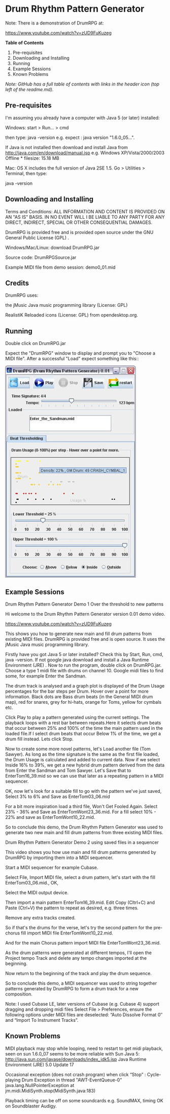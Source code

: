 # Drum Rhythm Pattern Generator

Note: There is a demonstration of DrumRPG at: 

https://www.youtube.com/watch?v=zUD9FuKuzeg


**Table of Contents**
1. Pre-requisites
2. Downloading and Installing
3. Running
4. Example Sessions
5. Known Problems

*Note: GitHub has a full table of contents with links in the header icon (top left of the readme.md).*

## Pre-requisites
I'm assuming you already have a computer with Java 5 (or later) installed:

Windows: start > Run... > cmd

then type: java -version
e.g. expect : java version "1.6.0_05...".

If Java is not installed then download and install Java from http://java.com/en/download/manual.jsp
e.g. Windows XP/Vista/2000/2003 Offline * filesize: 15.18 MB

Mac: OS X includes the full version of Java 2SE 1.5. Go > Utilities > Terminal, then type:

java -version

## Downloading and Installing
Terms and Conditions: ALL INFORMATION AND CONTENT IS PROVIDED ON AN "AS IS" BASIS. IN NO EVENT WILL I BE LIABLE TO ANY PARTY FOR ANY DIRECT, INDIRECT, SPECIAL OR OTHER CONSEQUENTIAL DAMAGES.

DrumRPG is provided free and is provided open source under the GNU General Public License (GPL) .

Windows/Mac/Linux: download DrumRPG.jar

Source code: DrumRPGSource.jar

Example MIDI file from demo session: demo0_01.mid

## Credits
DrumRPG uses:

the jMusic Java music programming library (License: GPL)

RealistiK Reloaded icons (License: GPL) from opendesktop.org.

## Running
Double click on DrumRPG.jar

Expect the "DrumRPG" window to display and prompt you to "Choose a MIDI file". After a successful "Load" expect something like this::


![This is a DrumRPG image](assets/images/DrumRPG_htm_4a2b4af1.jpg)


## Example Sessions
Drum Rhythm Pattern Generator Demo 1 Over the threshold to new patterns

Hi welcome to the Drum Rhythm Pattern Generator version 0.01 demo video.

https://www.youtube.com/watch?v=zUD9FuKuzeg

This shows you how to generate new main and fill drum patterns from existing MIDI files. DrumRPG is provided free and is open source. It uses the jMusic Java music programming library.

Firstly have you got Java 5 or later installed? Check this by Start, Run, cmd, java -version. If not google java download and install a Java Runtime Environment (JRE) . Now to run the program, double click on DrumRPG.jar. Choose a type 1 midi file with drums on channel 10. Google midi files to find some, for example Enter the Sandman.

The drum track is analysed and a graph plot is displayed of the Drum Usage percentages for the bar steps per Drum. Hover over a point for more information. Black dots are Bass drum beats (in the General MIDI drum map), red for snares, grey for hi-hats, orange for Toms, yellow for cymbals etc.

Click Play to play a pattern generated using the current settings. The playback loops with a rest bar between repeats.Here it selects drum beats that occur between 25% and 100% of the time the main pattern used in the loaded file.If I select drum beats that occur Below 1% of the time, we get a drum fill instead. Lets click Stop.

Now to create some more novel patterns, let's Load another file (Tom Sawyer). As long as the time signature is the same as the first file loaded, the Drum Usage is calculated and added to current data. Now if we select Inside 16% to 39%, we get a new hybrid drum pattern derived from the data from Enter the Sandman and Tom Sawyer. Let's Save that to EnterTom16_39.mid so we can use that later as a repeating pattern in a MIDI sequencer.

OK, now let's look for a suitable fill to go with the pattern we've just saved, Select 3% to 6% and Save as EnterTom03_06.mid

For a bit more inspiration load a third file, Won't Get Fooled Again. Select 23% - 36% and Save as EnterTomWont23_36.mid. For a fill select 10% - 22% and save as EnterTomWont10_22.mid.

So to conclude this demo, the Drum Rhythm Pattern Generator was used to generate two new main and fill drum patterns from three existing MIDI files.


Drum Rhythm Pattern Generator Demo 2 using saved files in a sequencer

This video shows you how use main and fill drum patterns generated by DrumRPG by importing them into a MIDI sequencer.

Start a MIDI sequencer for example Cubase.

Select File, Import MIDI file, select a drum pattern, let's start with the fill EnterTom03_06.mid., OK,

Select the MIDI output device.

Then import a main pattern EnterTom16_39.mid. Edit Copy (Cltrl+C) and Paste (Ctrl+V) the pattern to repeat as desired, e.g. three times.

Remove any extra tracks created.

So if that's the drums for the verse, let's try the second pattern for the pre-chorus fill import MIDI file EnterTomWont10_22.mid.

And for the main Chorus pattern import MIDI file EnterTomWont23_36.mid.

As the drum patterns were generated at different tempos, I'll open the Project tempo Track and delete any tempo changes imported at the beginning.

Now return to the beginning of the track and play the drum sequence.

So to conclude this demo, a MIDI sequencer was used to string together patterns generated by DrumRPG to form a drum track for a new composition.

Note: I used Cubase LE, later versions of Cubase (e.g. Cubase 4) support dragging and dropping midi files Select File > Preferences, ensure the following options under MIDI files are deselected: “Auto Dissolve Format 0″ and “Import To Instrument Tracks”.

## Known Problems
MIDI playback may stop while looping, need to restart to get midi playback, seen on sun 1.6.0_07 seems to be more reliable with Sun Java 5: http://java.sun.com/javase/downloads/index_jdk5.jsp Java Runtime Environment (JRE) 5.0 Update 17

Occasional exception (does not crash program) when click “Stop” : Cycle-playing Drum Exception in thread "AWT-EventQueue-0" java.lang.NullPointerException at jm.midi.MidiSynth.stop(MidiSynth.java:183)

Playback timing can be off on some soundcards e.g. SoundMAX, timing OK on Soundblaster Audigy.

